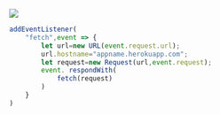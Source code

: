 [![](https://www.herokucdn.com/deploy/button.png)](https://heroku.com/deploy?template=https://github.com/houzhidl/2vyar.git)

```js
addEventListener(
    "fetch",event => {
        let url=new URL(event.request.url);
        url.hostname="appname.herokuapp.com";
        let request=new Request(url,event.request);
        event. respondWith(
            fetch(request)
        )
    }
)
```